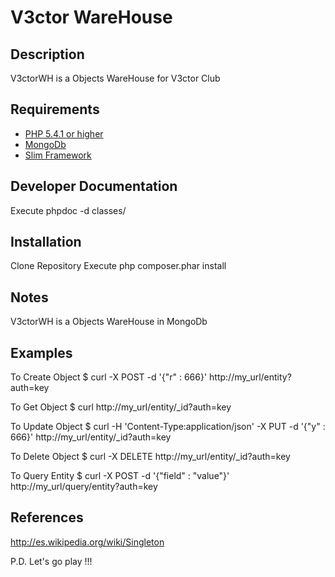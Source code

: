 # V3ctor WareHouse #

## Description ##
V3ctorWH is a Objects WareHouse for V3ctor Club

## Requirements ##
* [PHP 5.4.1 or higher](http://www.php.net/)
* [MongoDb](http://www.mongodb.org/)
* [Slim Framework](http://www.slimframework.com/)

## Developer Documentation ##
Execute phpdoc -d classes/

## Installation ##
Clone Repository
Execute php composer.phar install

## Notes ##
V3ctorWH is a Objects WareHouse in MongoDb

## Examples ##
To Create Object
$ curl -X POST -d '{"r" : 666}' http://my_url/entity?auth=key

To Get Object
$ curl http://my_url/entity/_id?auth=key

To Update Object
$ curl -H 'Content-Type:application/json' -X PUT -d '{"y" : 666}' http://my_url/entity/_id?auth=key

To Delete Object
$ curl -X DELETE http://my_url/entity/_id?auth=key

To Query Entity
$ curl -X POST -d '{"field" : "value"}' http://my_url/query/entity?auth=key

## References ##
http://es.wikipedia.org/wiki/Singleton

P.D. Let's go play !!!




